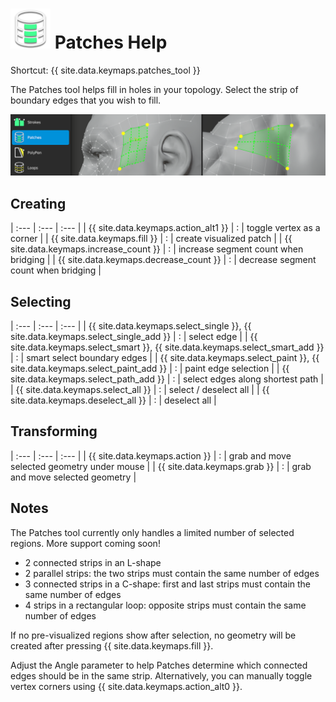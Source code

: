 # ![](patches-icon.png) Patches Help

Shortcut: {{ site.data.keymaps.patches_tool }}


The Patches tool helps fill in holes in your topology.
Select the strip of boundary edges that you wish to fill.

![](help_patches.png)

## Creating


| :--- | :--- | :--- |
| {{ site.data.keymaps.action_alt1 }}    | : | toggle vertex as a corner |
| {{ site.data.keymaps.fill }}           | : | create visualized patch |
| {{ site.data.keymaps.increase_count }} | : | increase segment count when bridging |
| {{ site.data.keymaps.decrease_count }} | : | decrease segment count when bridging |


## Selecting


| :--- | :--- | :--- |
| {{ site.data.keymaps.select_single }}, {{ site.data.keymaps.select_single_add }} | : | select edge |
| {{ site.data.keymaps.select_smart }}, {{ site.data.keymaps.select_smart_add }}   | : | smart select boundary edges |
| {{ site.data.keymaps.select_paint }}, {{ site.data.keymaps.select_paint_add }}   | : | paint edge selection |
| {{ site.data.keymaps.select_path_add }}                  | : | select edges along shortest path |
| {{ site.data.keymaps.select_all }}                       | : | select / deselect all |
| {{ site.data.keymaps.deselect_all }}                     | : | deselect all |


## Transforming


| :--- | :--- | :--- |
| {{ site.data.keymaps.action }}  | : | grab and move selected geometry under mouse |
| {{ site.data.keymaps.grab }}    | : | grab and move selected geometry |


## Notes

The Patches tool currently only handles a limited number of selected regions.
More support coming soon!

- 2 connected strips in an L-shape
- 2 parallel strips: the two strips must contain the same number of edges
- 3 connected strips in a C-shape: first and last strips must contain the same number of edges
- 4 strips in a rectangular loop: opposite strips must contain the same number of edges


If no pre-visualized regions show after selection, no geometry will be created after pressing {{ site.data.keymaps.fill }}.

Adjust the Angle parameter to help Patches determine which connected edges should be in the same strip.
Alternatively, you can manually toggle vertex corners using {{ site.data.keymaps.action_alt0 }}.